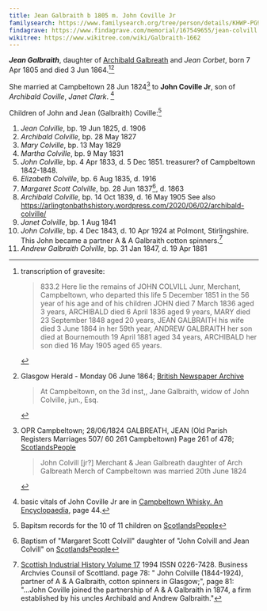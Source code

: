 ```yaml
---
title: Jean Galbraith b 1805 m. John Coville Jr
familysearch: https://www.familysearch.org/tree/person/details/KHWP-PG9
findagrave: https://www.findagrave.com/memorial/167549655/jean-colvill
wikitree: https://www.wikitree.com/wiki/Galbraith-1662
---
```

***Jean Galbraith***, daughter of [Archibald Galbreath](galbreath-archibald-1760.md) and *Jean Corbet*, born 7 Apr 1805 and died 3 Jun 1864.[^death][^obit1]

She married at Campbeltown 28 Jun 1824[^marriage] to **John Coville Jr**, son of *Archibald Coville*, *Janet Clark*. [^whisky]

Children of John and Jean (Galbraith) Coville:[^children]

1. *Jean Colville*, bp. 19 Jun 1825, d. 1906
2. *Archibald Colville*, bp. 28 May 1827
3. *Mary Colville*, bp. 13 May 1829
4. *Martha Colville*, bp. 9 May 1831
5. *John Colville*, bp. 4 Apr 1833, d. 5 Dec 1851. treasurer? of Campbeltown 1842-1848.
6. *Elizabeth Colville*, bp. 6 Aug 1835, d. 1916
7. *Margaret Scott Colville*, bp. 28 Jun 1837[^margaret], d. 1863
8. *Archibald Colville*, bp. 14 Oct 1839, d. 16 May 1905  See also https://arlingtonbathshistory.wordpress.com/2020/06/02/archibald-colville/
9. *Janet Colville*, bp. 1 Aug 1841
10. *John Colville*, bp. 4 Dec 1843, d. 10 Apr 1924 at Polmont, Stirlingshire.  This John became a partner A & A Galbraith cotton spinners.[^johncoville3]
11. *Andrew Galbraith Colville*, bp. 31 Jan 1847, d. 19 Apr 1881

[^whisky]: basic vitals of John Coville Jr are in [Campbeltown Whisky. An Encyclopaedia](https://github.com/npg70/galbreath/blob/main/sources/campbeltown-whisky-an-encyclopaedia.md#page-44), page 44.

[^marriage]: OPR Campbeltown; 28/06/1824 GALBREATH, JEAN (Old Parish Registers Marriages 507/ 60 261 Campbeltown) Page 261 of 478; [ScotlandsPeople](https://www.scotlandspeople.gov.uk/view-image/nrs_opr_records/9531624?image=261)
    > John Colvill [jr?] Merchant & Jean Galbreath daughter of Arch Galbreath 
    > Merch of Campbeltown was married 20th June 1824

[^children]: Bapitsm records for the 10 of 11 children on [ScotlandsPeople](https://www.scotlandspeople.gov.uk/record-results?search_type=people&event=%28B%20OR%20C%20OR%20S%29&record_type%5B0%5D=opr_births&church_type=Old%20Parish%20Registers&dl_cat=church&dl_rec=church-births-baptisms&surname=colville&surname_so=fuzzy&forename_so=starts&from_year=1824&to_year=1847&parent_names_so=exact&parent_name_two=galbreath&parent_name_two_so=fuzzy&county=ARGYLL&record=Church%20of%20Scotland%20%28old%20parish%20registers%29%20Roman%20Catholic%20Church%20Other%20churches&sort=asc&order=Date&field=year)

[^margaret]: Baptism of "Margaret Scott Colvill" daughter of "John Colvill and Jean Colvill" on [ScotlandsPeople](https://www.scotlandspeople.gov.uk/record-results?search_type=people&event=%28B%20OR%20C%20OR%20S%29&record_type%5B0%5D=opr_births&church_type=Old%20Parish%20Registers&dl_cat=church&dl_rec=church-births-baptisms&surname=colvill&surname_so=exact&forename=margaret%20scott&forename_so=exact&sex=F&from_year=1837&to_year=1837&parent_names_so=exact&parent_name_two_so=starts&record=Church%20of%20Scotland%20%28old%20parish%20registers%29%20Roman%20Catholic%20Church%20Other%20churches)

[^death]: transcription of gravesite:
    > 833.2	Here lie the remains of JOHN COLVILL Junr, Merchant, Campbeltown,
    > who departed this life 5 December 1851 in the 56 year of his age and
    > of his children
    > JOHN died 7 March 1836 aged 3 years,
    > ARCHIBALD died 6 April 1836 aged 9 years,
    > MARY died 23 September 1848 aged 20 years,
    > JEAN GALBRAITH his wife died 3 June 1864 in her 59th year,
    > ANDREW GALBRAITH her son died at Bournemouth 19 April 1881 aged 34 years,
    > ARCHIBALD her son died 16 May 1905 aged 65 years.
    
[^obit1]: Glasgow Herald - Monday 06 June 1864; [British Newspaper Archive](https://www.britishnewspaperarchive.co.uk/viewer/bl/0000060/18640606/015/0005)
    > At Campbeltown, on the 3d inst,, Jane Galbraith, widow of John Colville, jun., Esq.

[^johncoville3]: [Scottish Industrial History Volume 17](https://busarchscot.org.uk/wp-content/uploads/2019/11/Scottish-Industrial-History-Vol-17-1994-compressed.pdf) 1994 ISSN 0226-7428.  Business Archvies Counsil of Scottland. page 78: " John Colville (1844-1924), partner of A & A Galbraith, cotton spinners in Glasgow;", page 81: "...John Coville joined the partnership of A & A Galbraith in 1874, a firm established by his uncles Archibald and Andrew Galbraith."
